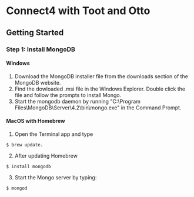# Connect4 with Toot and Otto

## Getting Started
### Step 1: Install MongoDB
#### Windows
1. Download the MongoDB installer file from the downloads section of the MongoDB website.
2. Find the dowloaded .msi file in the Windows Explorer. Double click the file and follow the prompts to install Mongo.
3. Start the mongodb daemon by running "C:\Program Files\MongoDB\Server\4.2\bin\mongo.exe" in the Command Prompt.

#### MacOS with Homebrew
1. Open the Terminal app and type

`$ brew update.`

2. After updating Homebrew

`$ install mongodb`

3. Start the Mongo server by typing:

`$ mongod`